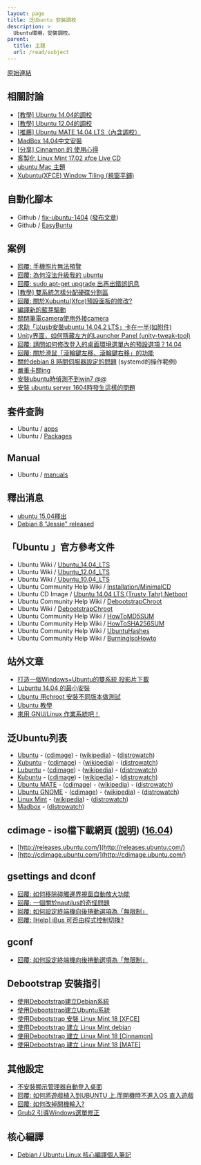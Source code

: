 ```yaml
---
layout: page
title: 泛Ubuntu 安裝調校
description: >
  Ubuntu環境，安裝調校。
parent:
  title: 主題
  url: /read/subject
---
```


[原始連結](http://www.ubuntu-tw.org/modules/newbb/viewtopic.php?post_id=333552#forumpost333552)


## 相關討論

* [[教學] Ubuntu 14.04的調校](http://www.ubuntu-tw.org/modules/newbb/viewtopic.php?topic_id=85988)
* [[教學] Ubuntu 12.04的調校](http://www.ubuntu-tw.org/modules/newbb/viewtopic.php?topic_id=49182)
* [[推薦] Ubuntu MATE 14.04 LTS（內含調校）](http://www.ubuntu-tw.org/modules/newbb/viewtopic.php?topic_id=92902)
* [MadBox 14.04中文安裝](http://www.ubuntu-tw.org/modules/newbb/viewtopic.php?topic_id=94248)
* [[分享] Cinnamon 的 使用心得](http://www.ubuntu-tw.org/modules/newbb/viewtopic.php?post_id=328214)
* [客製化 Linux Mint 17.02 xfce Live CD](http://www.ubuntu-tw.org/modules/newbb/viewtopic.php?post_id=346582#forumpost346582)
* [ubuntu Mac 主題](http://www.ubuntu-tw.org/modules/newbb/viewtopic.php?post_id=346494#forumpost346494)
* [Xubuntu(XFCE) Window Tiling (視窗平鋪)](http://www.ubuntu-tw.org/modules/newbb/viewtopic.php?post_id=347738#forumpost347738)

## 自動化腳本

* Github / [fix-ubuntu-1404](https://github.com/samwhelp/fix-ubuntu-1404) ([發布文章](http://www.ubuntu-tw.org/modules/newbb/viewtopic.php?post_id=345076#forumpost345076))
* Github / [EasyBuntu](https://github.com/Sheng-Bo/EasyBuntu)


## 案例

* [回覆: 手機照片無法預覽](http://www.ubuntu-tw.org/modules/newbb/viewtopic.php?post_id=347786#forumpost347786)
* [回覆: 為何沒法升級我的 ubuntu](http://www.ubuntu-tw.org/modules/newbb/viewtopic.php?post_id=331646#forumpost331646)
* [回覆: sudo apt-get upgrade 出再出錯誤訊息](http://www.ubuntu-tw.org/modules/newbb/viewtopic.php?post_id=347756#forumpost347756)
* [[教學] 雙系統怎樣分配硬碟分割區](http://www.ubuntu-tw.org/modules/newbb/viewtopic.php?topic_id=38590)
* [回覆: 關於Xubuntu(Xfce)預設面板的修改?](http://www.ubuntu-tw.org/modules/newbb/viewtopic.php?post_id=325724#forumpost325724)
* [編譯新的藍芽驅動](http://www.ubuntu-tw.org/modules/newbb/viewtopic.php?post_id=335872#forumpost335872)
* [關閉筆電camera使用外接camera](http://www.ubuntu-tw.org/modules/newbb/viewtopic.php?post_id=335874#forumpost335874)
* [求助「以usb安裝ubuntu 14.04.2 LTS」卡在一半(如附件)](http://www.ubuntu-tw.org/modules/newbb/viewtopic.php?post_id=337932#forumpost337932)
* [Unity界面，如何隱藏左方的Launcher Panel (unity-tweak-tool)](http://www.ubuntu-tw.org/modules/newbb/viewtopic.php?post_id=335998#forumpost335998)
* [回覆: 請問如何修改登入的桌面環境選單內的預設選項？14.04](http://www.ubuntu-tw.org/modules/newbb/viewtopic.php?post_id=339254#forumpost339254)
* [回覆: 關於滑鼠「滾輪鍵左移、滾輪鍵右移」的功能](http://www.ubuntu-tw.org/modules/newbb/viewtopic.php?post_id=339578#forumpost339578)
* [關於debian 8 時間伺服器設定的問題](http://www.ubuntu-tw.org/modules/newbb/viewtopic.php?post_id=339748#forumpost339748) (systemd的操作範例)
* [嚴重卡關ing](http://www.ubuntu-tw.org/modules/newbb/viewtopic.php?post_id=340194#forumpost340194)
* [安裝ubuntu時偵測不到win7 @@](http://www.ubuntu-tw.org/modules/newbb/viewtopic.php?post_id=341180#forumpost341180)
* [安裝 ubuntu server 1604時發生這樣的問題](https://www.ubuntu-tw.org/modules/newbb/viewtopic.php?post_id=353544#forumpost353544)


## 套件查詢

* Ubuntu / [apps](https://apps.ubuntu.com/cat/)
* Ubuntu / [Packages](http://packages.ubuntu.com/)

## Manual

* Ubuntu / [manuals](http://manpages.ubuntu.com/)


## 釋出消息

* [ubuntu 15.04釋出](http://www.ubuntu-tw.org/modules/newbb/viewtopic.php?post_id=338916#forumpost338916)
* [Debian 8 "Jessie" released](http://www.ubuntu-tw.org/modules/newbb/viewtopic.php?post_id=339036#forumpost339036)

## 「Ubuntu 」官方參考文件

* Ubuntu Wiki / [Ubuntu_14.04_LTS](https://wiki.ubuntu.com/Ubuntu_14.04_LTS)
* Ubuntu Wiki / [Ubuntu_12.04_LTS](https://wiki.ubuntu.com/Ubuntu_12.04_LTS)
* Ubuntu Wiki /[ Ubuntu_10.04_LTS](https://wiki.ubuntu.com/Ubuntu_10.04_LTS)
* Ubuntu Community Help Wiki / [Installation/MinimalCD](https://help.ubuntu.com/community/Installation/MinimalCD)
* Ubuntu CD Image / [Ubuntu 14.04 LTS (Trusty Tahr) Netboot](http://cdimage.ubuntu.com/netboot/trusty/)
* Ubuntu Community Help Wiki / [DebootstrapChroot](https://help.ubuntu.com/community/DebootstrapChroot)
* Ubuntu Wiki / [DebootstrapChroot](https://wiki.ubuntu.com/DebootstrapChroot)
* Ubuntu Community Help Wiki / [HowToMD5SUM](https://help.ubuntu.com/community/HowToMD5SUM)
* Ubuntu Community Help Wiki / [HowToSHA256SUM](https://help.ubuntu.com/community/HowToSHA256SUM)
* Ubuntu Community Help Wiki / [UbuntuHashes](https://help.ubuntu.com/community/UbuntuHashes)
* Ubuntu Community Help Wiki / [BurningIsoHowto](https://help.ubuntu.com/community/BurningIsoHowto)

## 站外文章

* [打造一個Windows+Ubuntu的雙系統 投影片下載](https://dl.dropboxusercontent.com/u/70170658/ubuntu-dual-boot/index.htm)
* [Lubuntu 14.04 的最小安裝](http://fourdollars.blogspot.tw/2014/09/lubuntu-1404.html)
* [Ubuntu 用chroot 安裝不同版本做測試](http://www.arthurtoday.com/2015/03/how-to-configure-chroot-environments-for-testing-in-ubuntu.html)
* [Ubuntu 教學](http://www.arthurtoday.com/p/ubuntu-tutorial.html)
* [來用 GNU/Linux 作業系統吧！](http://www.getgnulinux.org/zh-tw/)

## 泛Ubuntu列表

* [Ubuntu](http://www.ubuntu.com/) - ([cdimage](http://releases.ubuntu.com/)) - ([wikipedia](http://zh.wikipedia.org/zh-tw/Ubuntu)) - ([distrowatch](http://distrowatch.com/table.php?distribution=ubuntu))
* [Xubuntu](http://xubuntu.org/) - ([cdimage](http://cdimage.ubuntu.com/xubuntu/)) - ([wikipedia](http://zh.wikipedia.org/zh-tw/Xubuntu)) - ([distrowatch](http://distrowatch.com/table.php?distribution=xubuntu))
* [Lubuntu](http://lubuntu.net/) - ([cdimage](http://cdimage.ubuntu.com/lubuntu/)) - ([wikipedia](http://zh.wikipedia.org/zh-tw/Lubuntu)) - ([distrowatch](http://distrowatch.com/table.php?distribution=lubuntu))
* [Kubuntu](http://www.kubuntu.org/) - ([cdimage](http://cdimage.ubuntu.com/kubuntu/)) - ([wikipedia](http://zh.wikipedia.org/zh-tw/Kubuntu)) - ([distrowatch](http://distrowatch.com/table.php?distribution=kubuntu))
* [Ubuntu MATE](https://ubuntu-mate.org/) - ([cdimage](http://cdimage.ubuntu.com/ubuntu-mate/)) - ([wikipedia](http://zh.wikipedia.org/wiki/Ubuntu_MATE)) - ([distrowatch](http://distrowatch.com/table.php?distribution=ubuntumate))
* [Ubuntu GNOME](http://ubuntugnome.org/) - ([cdimage](http://cdimage.ubuntu.com/ubuntu-gnome/)) - ([wikipedia](http://zh.wikipedia.org/wiki/Ubuntu_GNOME)) - ([distrowatch](http://distrowatch.com/table.php?distribution=ubuntugnome))
* [Linux Mint](http://zh.wikipedia.org/zh-tw/Linux_Mint) - ([wikipedia](http://zh.wikipedia.org/zh-tw/Linux_Mint)) - ([distrowatch](http://distrowatch.com/table.php?distribution=mint))
* [Madbox](http://madbox.tuxfamily.org/) - ([distrowatch](http://distrowatch.com/table.php?distribution=madbox))


## cdimage - iso檔下載網頁 ([說明](http://www.ubuntu-tw.org/modules/newbb/viewtopic.php?post_id=338916#forumpost338916)) ([16.04](http://samwhelp.github.io/book-ubuntu-qna/read/case/release-cdimage/1604.html))

* [http://releases.ubuntu.com/](http://releases.ubuntu.com/)
* [http://cdimage.ubuntu.com/](http://cdimage.ubuntu.com/)


## gsettings and dconf

* [回覆: 如何移除碰觸邊界視窗自動放大功能](http://www.ubuntu-tw.org/modules/newbb/viewtopic.php?post_id=351280#forumpost351280)
* [回覆: 一個關於nautilus的奇怪問題](http://www.ubuntu-tw.org/modules/newbb/viewtopic.php?post_id=349416#forumpost349416)
* [回覆: 如何設定終端機向後捲動選項為「無限制」](http://www.ubuntu-tw.org/modules/newbb/viewtopic.php?post_id=351520#forumpost351520)
* [回覆: [Help] iBus 可否由程式控制切換?](http://www.ubuntu-tw.org/modules/newbb/viewtopic.php?post_id=351838#forumpost351838)


## gconf

* [回覆: 如何設定終端機向後捲動選項為「無限制」](http://www.ubuntu-tw.org/modules/newbb/viewtopic.php?post_id=351382#forumpost351382)


## Debootstrap 安裝指引

* [使用Debootstrap建立Debian系統](http://www.ubuntu-tw.org/modules/newbb/viewtopic.php?post_id=349400#forumpost349400)
* [使用Debootstrap建立Ubuntu系統](http://www.ubuntu-tw.org/modules/newbb/viewtopic.php?post_id=349400#forumpost349400)
* [使用Debootstrap 安裝 Linux Mint 18 [XFCE]](http://www.ubuntu-tw.org/modules/newbb/viewtopic.php?post_id=349450#forumpost349450)
* [使用Debootstrap 建立 Linux Mint debian](http://www.ubuntu-tw.org/modules/newbb/viewtopic.php?post_id=349522#forumpost349522)
* [使用Debootstrap 建立 Linux Mint 18 [Cinnamon]](http://www.ubuntu-tw.org/modules/newbb/viewtopic.php?post_id=350290#forumpost350290)
* [使用Debootstrap 建立 Linux Mint 18 [MATE]](http://www.ubuntu-tw.org/modules/newbb/viewtopic.php?post_id=350292#forumpost350292)


## 其他設定

* [不安裝顯示管理器自動登入桌面](http://www.ubuntu-tw.org/modules/newbb/viewtopic.php?post_id=350024#forumpost350024)
* [回覆: 如何將遊戲植入到UBUNTU 上,而開機時不進入OS 直入遊戲](http://www.ubuntu-tw.org/modules/newbb/viewtopic.php?post_id=350996#forumpost350996)
* [回覆: 如何改掉開機輸入?](http://www.ubuntu-tw.org/modules/newbb/viewtopic.php?post_id=350800#forumpost350800)
* [Grub2 引導Windows選單修正](http://www.ubuntu-tw.org/modules/newbb/viewtopic.php?post_id=349394#forumpost349394)

## 核心編譯

* [Debian / Ubuntu Linux 核心編譯個人筆記](http://www.ubuntu-tw.org/modules/newbb/viewtopic.php?post_id=350806#forumpost350806)
